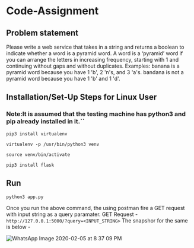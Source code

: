 # Code-Assignment
## Problem statement
Please write a web service that takes in a string and returns a boolean to indicate 
whether a word is a pyramid word. A word is a ‘pyramid’ word if you can arrange the letters in increasing 
frequency, starting with 1 and continuing without gaps and without duplicates.
Examples:
banana is a pyramid word because you have 1 'b', 2 'n's, and 3 'a's.
bandana is not a pyramid word because you have 1 'b' and 1 'd'.

## Installation/Set-Up Steps for Linux User
### Note:It is assumed that the testing machine has python3 and pip already installed in it.``

```
pip3 install virtualenv
```
```
virtualenv -p /usr/bin/python3 venv
```
```
source venv/bin/activate
```
```
pip3 install flask
```

## Run

```
python3 app.py
```
Once you run the above command, the using postman fire a GET request with input string as a query paramater.
GET Request - ``` http://127.0.0.1:5000/?query=<INPUT_STRING>```
The snapshor for the same is below -

![WhatsApp Image 2020-02-05 at 8 37 09 PM](https://user-images.githubusercontent.com/8374949/73907463-9b23d380-4863-11ea-8351-88ad156598b5.jpeg)

